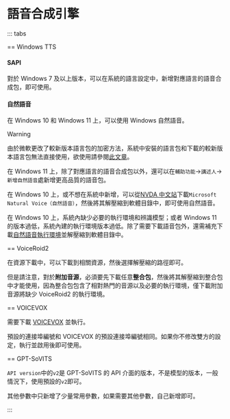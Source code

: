 # 語音合成引擎

::: tabs

== Windows TTS

#### SAPI

對於 Windows 7 及以上版本，可以在系統的語言設定中，新增對應語言的語音合成包，即可使用。

#### 自然語音

在 Windows 10 和 Windows 11 上，可以使用 Windows 自然語音。

>[!WARNING]
>由於微軟更改了較新版本語言包的加密方法，系統中安裝的語言包和下載的較新版本語言包無法直接使用，欲使用請參閱[此文章](https://www.bilibili.com/read/cv42198812/)。

在 Windows 11 上，除了對應語言的語音合成包以外，還可以在`輔助功能`->`講述人`->`新增自然語音`處新增更高品質的語音包。

在 Windows 10 上，或不想在系統中新增，可以從[NVDA 中文站](https://www.nvdacn.com/index.php/tts.html)下載`Microsoft Natural Voice（自然語音）`，然後將其解壓縮到軟體目錄中，即可使用自然語音。

在 Windows 10 上，系統內缺少必要的執行環境和辨識模型；或者 Windows 11 的版本過低，系統內建的執行環境版本過低。除了需要下載語音包外，還需補充下載[自然語音執行環境](https://lunatranslator.org/Resource/microsoft.cognitiveservices.speech)並解壓縮到軟體目錄中。

== VoiceRoid2

在資源下載中，可以下載到相關資源，然後選擇解壓縮的路徑即可。

但是請注意，對於**附加音源**，必須要先下載任意**整合包**，然後將其解壓縮到整合包中才能使用，因為整合包包含了相對熱門的音源以及必要的執行環境，僅下載附加音源將缺少 VoiceRoid2 的執行環境。

== VOICEVOX

需要下載 [VOICEVOX](https://github.com/VOICEVOX/voicevox/releases) 並執行。

預設的連接埠編號和 VOICEVOX 的預設連接埠編號相同。如果你不修改雙方的設定，執行並啟用後即可使用。

== GPT-SoVITS

`API version`中的`v2`是 GPT-SoVITS 的 API 介面的版本，不是模型的版本，一般情況下，使用預設的`v2`即可。

其他參數中只新增了少量常用參數，如果需要其他參數，自己新增即可。

:::